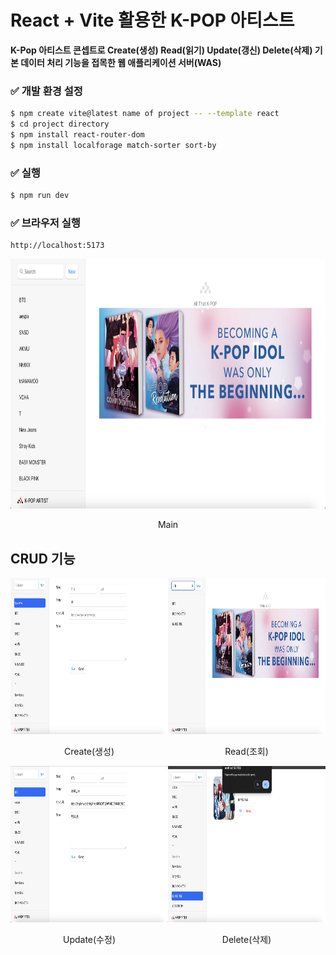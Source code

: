 # React + Vite 활용한 K-POP 아티스트

**K-Pop 아티스트 콘셉트로 Create(생성) Read(읽기) Update(갱신) Delete(삭제) 기본 데이터 처리 기능을 접목한 웹 애플리케이션 서버(WAS)**

### ✅ 개발 환경 설정
```bash
$ npm create vite@latest name of project -- --template react
$ cd project directory
$ npm install react-router-dom
$ npm install localforage match-sorter sort-by
```

### ✅ 실행
```bash
$ npm run dev
```

### ✅ 브라우저 실행
```
http://localhost:5173
```

<div style="center; text-align: center">
<img src="./static/home.png" width="800" height="400" alt="main">
<p>Main</p>
</div>


## CRUD 기능

<div style="float: left; width: 50%; text-align: center;">
    <img src="./static/create.png" width="350" height="250 alt="Create">
    <p>Create(생성)</p>
</div>

<div style="float: right; width: 50%; text-align: center;">
    <img src="./static/read.png" width="350" height="250" alt="Read">
    <p>Read(조회)</p>
</div>

<div style="float: left; width: 50%; text-align: center;">
    <img src="./static/update.png" width="350" height="250" alt="Update">
    <p>Update(수정)</p>
</div>

<div style="float: right; width: 50%; text-align: center;">
    <img src="./static/delete.png" width="350" height="250" alt="Delete">
    <p>Delete(삭제)</p>
</div>

<div style="clear: both;"></div>
